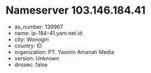 # Nameserver 103.146.184.41

* as_number: 139967
* name: ip-184-41.yam.net.id.
* city: Wonogiri
* country: ID
* organization: PT. Yasmin Amanah Media
* version: Unknown
* dnssec: false
